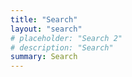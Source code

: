 ```yaml
---
title: "Search"
layout: "search" 
# placeholder: "Search 2"
# description: "Search"
summary: Search
---
```

